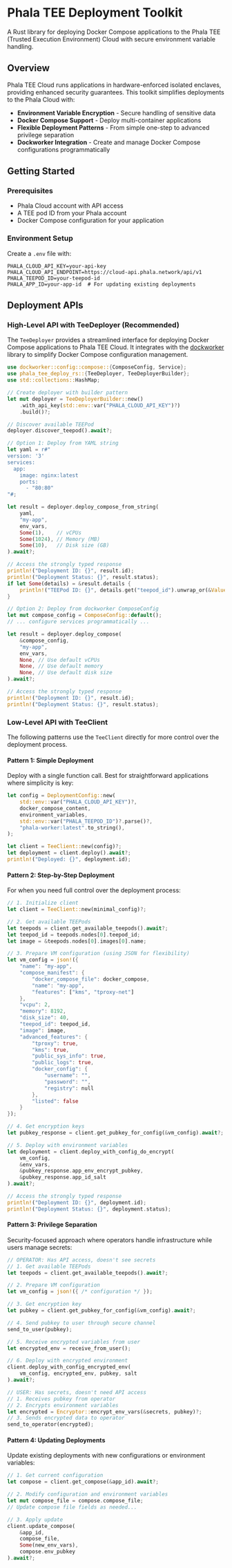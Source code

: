 # Phala TEE Deployment Toolkit

A Rust library for deploying Docker Compose applications to the Phala TEE (Trusted Execution Environment) Cloud with secure environment variable handling.

## Overview

Phala TEE Cloud runs applications in hardware-enforced isolated enclaves, providing enhanced security guarantees. This toolkit simplifies deployments to the Phala Cloud with:

- **Environment Variable Encryption** - Secure handling of sensitive data
- **Docker Compose Support** - Deploy multi-container applications
- **Flexible Deployment Patterns** - From simple one-step to advanced privilege separation
- **Dockworker Integration** - Create and manage Docker Compose configurations programmatically

## Getting Started

### Prerequisites

- Phala Cloud account with API access
- A TEE pod ID from your Phala account
- Docker Compose configuration for your application

### Environment Setup

Create a `.env` file with:

```
PHALA_CLOUD_API_KEY=your-api-key
PHALA_CLOUD_API_ENDPOINT=https://cloud-api.phala.network/api/v1
PHALA_TEEPOD_ID=your-teepod-id
PHALA_APP_ID=your-app-id  # For updating existing deployments
```

## Deployment APIs

### High-Level API with TeeDeployer (Recommended)

The `TeeDeployer` provides a streamlined interface for deploying Docker Compose applications to Phala TEE Cloud. It integrates with the [dockworker](https://github.com/tangle-network/dockworker) library to simplify Docker Compose configuration management.

```rust
use dockworker::config::compose::{ComposeConfig, Service};
use phala_tee_deploy_rs::{TeeDeployer, TeeDeployerBuilder};
use std::collections::HashMap;

// Create deployer with builder pattern
let mut deployer = TeeDeployerBuilder::new()
    .with_api_key(std::env::var("PHALA_CLOUD_API_KEY")?)
    .build()?;

// Discover available TEEPod
deployer.discover_teepod().await?;

// Option 1: Deploy from YAML string
let yaml = r#"
version: '3'
services:
  app:
    image: nginx:latest
    ports:
      - "80:80"
"#;

let result = deployer.deploy_compose_from_string(
    yaml,
    "my-app",
    env_vars,
    Some(1),    // vCPUs
    Some(1024), // Memory (MB)
    Some(10),   // Disk size (GB)
).await?;

// Access the strongly typed response
println!("Deployment ID: {}", result.id);
println!("Deployment Status: {}", result.status);
if let Some(details) = &result.details {
    println!("TEEPod ID: {}", details.get("teepod_id").unwrap_or(&Value::Null));
}

// Option 2: Deploy from dockworker ComposeConfig
let mut compose_config = ComposeConfig::default();
// ... configure services programmatically ...

let result = deployer.deploy_compose(
    &compose_config,
    "my-app",
    env_vars,
    None, // Use default vCPUs
    None, // Use default memory
    None, // Use default disk size
).await?;

// Access the strongly typed response
println!("Deployment ID: {}", result.id);
println!("Deployment Status: {}", result.status);
```

### Low-Level API with TeeClient

The following patterns use the `TeeClient` directly for more control over the deployment process.

#### Pattern 1: Simple Deployment

Deploy with a single function call. Best for straightforward applications where simplicity is key:

```rust
let config = DeploymentConfig::new(
    std::env::var("PHALA_CLOUD_API_KEY")?,
    docker_compose_content,
    environment_variables,
    std::env::var("PHALA_TEEPOD_ID")?.parse()?,
    "phala-worker:latest".to_string(),
);

let client = TeeClient::new(config)?;
let deployment = client.deploy().await?;
println!("Deployed: {}", deployment.id);
```

#### Pattern 2: Step-by-Step Deployment

For when you need full control over the deployment process:

```rust
// 1. Initialize client
let client = TeeClient::new(minimal_config)?;

// 2. Get available TEEPods
let teepods = client.get_available_teepods().await?;
let teepod_id = teepods.nodes[0].teepod_id;
let image = &teepods.nodes[0].images[0].name;

// 3. Prepare VM configuration (using JSON for flexibility)
let vm_config = json!({
    "name": "my-app",
    "compose_manifest": {
        "docker_compose_file": docker_compose,
        "name": "my-app",
        "features": ["kms", "tproxy-net"]
    },
    "vcpu": 2,
    "memory": 8192,
    "disk_size": 40,
    "teepod_id": teepod_id,
    "image": image,
    "advanced_features": {
        "tproxy": true,
        "kms": true,
        "public_sys_info": true,
        "public_logs": true,
        "docker_config": {
            "username": "",
            "password": "",
            "registry": null
        },
        "listed": false
    }
});

// 4. Get encryption keys
let pubkey_response = client.get_pubkey_for_config(&vm_config).await?;

// 5. Deploy with environment variables
let deployment = client.deploy_with_config_do_encrypt(
    vm_config,
    &env_vars,
    &pubkey_response.app_env_encrypt_pubkey,
    &pubkey_response.app_id_salt
).await?;

// Access the strongly typed response
println!("Deployment ID: {}", deployment.id);
println!("Deployment Status: {}", deployment.status);
```

#### Pattern 3: Privilege Separation

Security-focused approach where operators handle infrastructure while users manage secrets:

```rust
// OPERATOR: Has API access, doesn't see secrets
// 1. Get available TEEPods
let teepods = client.get_available_teepods().await?;

// 2. Prepare VM configuration
let vm_config = json!({ /* configuration */ });

// 3. Get encryption key
let pubkey = client.get_pubkey_for_config(&vm_config).await?;

// 4. Send pubkey to user through secure channel
send_to_user(pubkey);

// 5. Receive encrypted variables from user
let encrypted_env = receive_from_user();

// 6. Deploy with encrypted environment
client.deploy_with_config_encrypted_env(
    vm_config, encrypted_env, pubkey, salt
).await?;

// USER: Has secrets, doesn't need API access
// 1. Receives pubkey from operator
// 2. Encrypts environment variables
let encrypted = Encryptor::encrypt_env_vars(&secrets, pubkey)?;
// 3. Sends encrypted data to operator
send_to_operator(encrypted);
```

#### Pattern 4: Updating Deployments

Update existing deployments with new configurations or environment variables:

```rust
// 1. Get current configuration
let compose = client.get_compose(&app_id).await?;

// 2. Modify configuration and environment variables
let mut compose_file = compose.compose_file;
// Update compose file fields as needed...

// 3. Apply update
client.update_compose(
    &app_id,
    compose_file,
    Some(new_env_vars),
    compose.env_pubkey
).await?;
```
